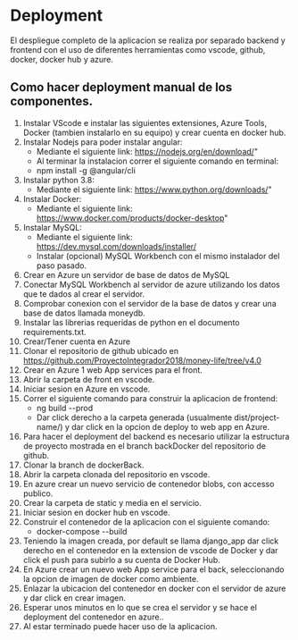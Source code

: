 # Deployment
El despliegue completo de la aplicacion se realiza por separado backend y frontend con el uso de diferentes herramientas como vscode, github, docker, docker hub y azure.

## Como hacer deployment manual de los componentes. 
1.	Instalar VScode e instalar las siguientes extensiones, Azure Tools, Docker (tambien instalarlo en su equipo) y crear cuenta en docker hub.
1.	Instalar Nodejs para poder instalar angular:
    * Mediante el siguiente link: https://nodejs.org/en/download/"
    * Al terminar la instalacion correr el siguiente comando en terminal:
    * npm install -g @angular/cli
1.	Instalar python 3.8:
    * Mediante el siguiente link: https://www.python.org/downloads/"
1.	Instalar Docker:
    * Mediante el siguiente link: https://www.docker.com/products/docker-desktop"
1.  Instalar MySQL:
    * Mediante el siguiente link: https://dev.mysql.com/downloads/installer/
    * Instalar (opcional) MySQL Workbench con el mismo instalador del paso pasado.
1.	Crear en Azure un servidor de base de datos de MySQL
1.  Conectar MySQL Workbench al servidor de azure utilizando los datos que te dados al crear el servidor.
1.  Comprobar conexion con el servidor de la base de datos y crear una base de datos llamada moneydb.
1.	Instalar las librerias requeridas de python en el documento requirements.txt.
1.	Crear/Tener cuenta en Azure
1.	Clonar el repositorio de github ubicado en https://github.com/ProyectoIntegrador2018/money-life/tree/v4.0
1.	Crear en Azure 1 web App services para el front.
1.	Abrir la carpeta de front en vscode.
1.	Iniciar sesion en Azure en vscode.
1.	Correr el siguiente comando para construir la aplicacion de frontend:
    * ng build --prod
    * Dar click derecho a la carpeta generada (usualmente dist/project-name/) y dar click en la opcion de deploy to web app en Azure.
1.	Para hacer el deployment del backend es necesario utilizar la estructura de proyecto mostrada en el branch backDocker del repositorio de github.
1.	Clonar la branch de dockerBack.
1.	Abrir la carpeta clonada del repositorio en vscode.
1.	En azure crear un nuevo servicio de contenedor blobs, con accesso publico.
1.	Crear la carpeta de static y media en el servicio. 
1.	Iniciar sesion en docker hub en vscode. 
1.	Construir el contenedor de la aplicacion con el siguiente comando:
    * docker-compose --build
1.	Teniendo la imagen creada, por default se llama django_app dar click derecho en el contenedor en la extension de vscode de Docker y dar click el push para subirlo a su cuenta de Docker Hub.
1.	En Azure crear un nuevo web App service para el back, seleccionando la opcion de imagen de docker como ambiente.
1.  Enlazar la ubicacion del contenedor en docker con el servidor de azure y dar click en crear imagen.  
1.	Esperar unos minutos en lo que se crea el servidor y se hace el deployment del contenedor en azure..
1.	Al estar terminado puede hacer uso de la aplicacion.
